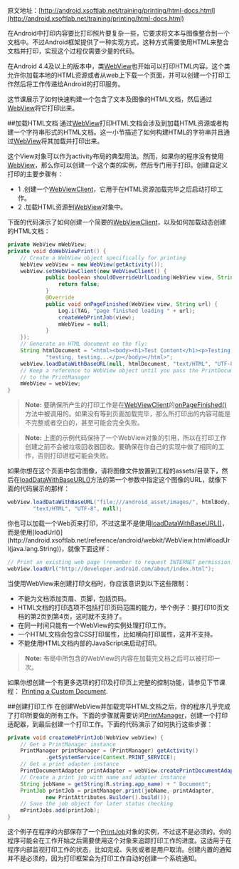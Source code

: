 原文地址：[http://android.xsoftlab.net/training/printing/html-docs.html](http://android.xsoftlab.net/training/printing/html-docs.html)

在Android中打印内容要比打印照片要复杂一些，它要求将文本与图像整合到一个文档中。不过Android框架提供了一种实现方式，这种方式需要使用HTML来整合文档并打印，实现这个过程仅需要少量的代码。

在Android 4.4及以上的版本中，类[WebView](http://android.xsoftlab.net/reference/android/webkit/WebView.html)也开始可以打印HTML内容。这个类允许你加载本地的HTML资源或者从web上下载一个页面，并可以创建一个打印工作然后将工作传递给Android的打印服务。

这节课展示了如何快速构建一个包含了文本及图像的HTML文档，然后通过[WebView](http://android.xsoftlab.net/reference/android/webkit/WebView.html)将它打印出来。

##加载HTML文档
通过[WebView](http://android.xsoftlab.net/reference/android/webkit/WebView.html)打印HTML文档会涉及到加载HTML资源或者构建一个字符串形式的HTML文档。这一小节描述了如何构建HTML的字符串并且通过[WebView](http://android.xsoftlab.net/reference/android/webkit/WebView.html)将其加载并打印出来。

这个View对象可以作为activity布局的典型用法。然而，如果你的程序没有使用[WebView](http://android.xsoftlab.net/reference/android/webkit/WebView.html)，那么你可以创建一个这个类的实例，然后专门用于打印。创建自定义打印的主要步骤有：

- 1 .创建一个[WebViewClient](http://android.xsoftlab.net/reference/android/webkit/WebViewClient.html)，它用于在HTML资源加载完毕之后启动打印工作。
- 2 .加载HTML资源到[WebView](http://android.xsoftlab.net/reference/android/webkit/WebView.html)对象中。

下面的代码演示了如何创建一个简要的[WebViewClient](http://android.xsoftlab.net/reference/android/webkit/WebViewClient.html)，以及如何加载动态创建的HTML文档：
```java
private WebView mWebView;
private void doWebViewPrint() {
    // Create a WebView object specifically for printing
    WebView webView = new WebView(getActivity());
    webView.setWebViewClient(new WebViewClient() {
            public boolean shouldOverrideUrlLoading(WebView view, String url) {
                return false;
            }
            @Override
            public void onPageFinished(WebView view, String url) {
                Log.i(TAG, "page finished loading " + url);
                createWebPrintJob(view);
                mWebView = null;
            }
    });
    // Generate an HTML document on the fly:
    String htmlDocument = "<html><body><h1>Test Content</h1><p>Testing, " +
            "testing, testing...</p></body></html>";
    webView.loadDataWithBaseURL(null, htmlDocument, "text/HTML", "UTF-8", null);
    // Keep a reference to WebView object until you pass the PrintDocumentAdapter
    // to the PrintManager
    mWebView = webView;
}
```

> **Note:** 要确保所产生的打印工作是在[WebViewClient](http://android.xsoftlab.net/reference/android/webkit/WebViewClient.html)的[onPageFinished()](http://android.xsoftlab.net/reference/android/webkit/WebViewClient.html#onPageFinished(android.webkit.WebView,%20java.lang.String))方法中被调用的。如果没有等到页面加载完毕，那么所打印出的内容可能是不完整或者空白的，甚至可能会完全失败。

> **Note:** 上面的示例代码保持了一个WebView对象的引用，所以在打印工作创建之前不会被垃圾回收器回收。要确保在你自己的实现中做了相同的工作，否则打印进程可能会失败。

如果你想在这个页面中包含图像，请将图像文件放置到工程的assets/目录下，然后在[loadDataWithBaseURL()](http://android.xsoftlab.net/reference/android/webkit/WebView.html#loadDataWithBaseURL(java.lang.String,%20java.lang.String,%20java.lang.String,%20java.lang.String,%20java.lang.String))方法的第一个参数中指定这个图像的URL，就像下面的代码展示的那样：
```java
webView.loadDataWithBaseURL("file:///android_asset/images/", htmlBody,
        "text/HTML", "UTF-8", null);
```

你也可以加载一个Web页来打印，不过这里不是使用[loadDataWithBaseURL()](http://android.xsoftlab.net/reference/android/webkit/WebView.html#loadDataWithBaseURL(java.lang.String,%20java.lang.String,%20java.lang.String,%20java.lang.String,%20java.lang.String))，而是使用[loadUrl()](http://android.xsoftlab.net/reference/android/webkit/WebView.html#loadUrl(java.lang.String))，就像下面这样：
```java
// Print an existing web page (remember to request INTERNET permission!):
webView.loadUrl("http://developer.android.com/about/index.html");
```

当使用WebView来创建打印文档时，你应该意识到以下这些限制：

- 不能为文档添加页眉、页脚，包括页码。
- HTML文档的打印选项不包括打印页码范围的能力，举个例子：要打印10页文档的第2页到第4页，这时就不支持了。
- 在同一时间只能有一个WebView的实例处理打印工作。
- 一个HTML文档会包含CSS打印属性，比如横向打印属性，这并不支持。
- 不能使用HTML文档内部的JavaScript来启动打印。

> **Note:** 布局中所包含的WebView的内容在加载完文档之后可以被打印一次。

如果你想创建一个有更多选项的打印及打印页上完整的控制功能，请参见下节课程： [Printing a Custom Document](http://android.xsoftlab.net/training/printing/custom-docs.html).

##创建打印工作
在创建WebView并加载完毕HTML文档之后，你的程序几乎完成了打印所要做的所有工作。下面的步骤就需要访问[PrintManager](http://android.xsoftlab.net/reference/android/print/PrintManager.html)，创建一个打印适配器，到最后创建一个打印工作。下面的代码演示了如何执行这些步骤：
```java
private void createWebPrintJob(WebView webView) {
    // Get a PrintManager instance
    PrintManager printManager = (PrintManager) getActivity()
            .getSystemService(Context.PRINT_SERVICE);
    // Get a print adapter instance
    PrintDocumentAdapter printAdapter = webView.createPrintDocumentAdapter();
    // Create a print job with name and adapter instance
    String jobName = getString(R.string.app_name) + " Document";
    PrintJob printJob = printManager.print(jobName, printAdapter,
            new PrintAttributes.Builder().build());
    // Save the job object for later status checking
    mPrintJobs.add(printJob);
}
```

这个例子在程序的内部保存了一个[PrintJob](http://android.xsoftlab.net/reference/android/print/PrintJob.html)对象的实例，不过这不是必须的。你的程序可能会在工作开始之后需要使用这个对象来追踪打印工作的进度。这适用于在程序内部监视打印工作的状态，比如完成、失败或者是用户取消。创建内置的通知并不是必须的，因为打印框架会为打印工作自动的创建一个系统通知。